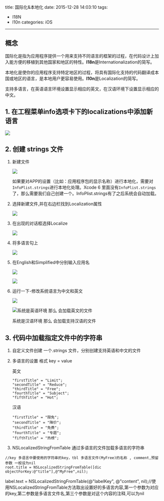 title: 国际化&本地化
date: 2015-12-28 14:03:10
tags:
- I18N
- l10n
categories: iOS
---

## 概念

国际化是指为应用程序提供一个用来支持不同语言的框架的过程，在代码设计上加入能方便的移植到其他国家和地区的特性。**I18n**是Internationalization的简写。

本地化是使你的应用程序支持特定地区的过程，将具有国际化支持的代码翻译成本国或地区的语言，是本地用户更容易使用。**l10n**是Localization的简写。

支持多语言，在英语语言环境设置显示相应的英文，在汉语环境下设置显示相应的中文。

<!--more-->

## 1. 在工程菜单info选项卡下的localizations中添加新语言

![](http://file.blog.chaosky.tech/QQ20151228-0@2x.png)

## 2. 创建 strings 文件

1. 新建文件

   ![](http://file.blog.chaosky.tech/QQ20151228-1%402x.png)

   如果要对APP的设置（比如：应用程序包的显示名称）进行本地化，需要对`InfoPlist.strings`进行本地化处理。Xcode 6 里面没有`InfoPlist.strings`了，那么需要我们自己创建一个。InfoPlist.strings有了之后系统会自动加载。

2. 选择新建文件,并在右边栏找到Localization属性

   ![](http://file.blog.chaosky.tech/QQ20151228-2%402x.png)

3. 在出现的对话框选择Localize

   ![](http://file.blog.chaosky.tech/QQ20151228-3%402x.png)

4. 将多语言勾上

   ![](http://file.blog.chaosky.tech/QQ20151228-4%402x.png)

5. 在English和Simplified中分别输入应用名

   ![](http://file.blog.chaosky.tech/QQ20151228-6%402x.png)

   ![](http://file.blog.chaosky.tech/QQ20151228-5%402x.png)

6. 运行一下-修改系统语言为中文和英文

   ![](http://file.blog.chaosky.tech/QQ20151228-7%402x.png)

   ![](http://file.blog.chaosky.tech/QQ20151228-8%402x.png)系统是英语环境 那么 会加载英文的文件

   系统是汉语环境 那么 会加载支持汉语的文件

## 3. 代码中加载指定文件中的字符串

1. 自定义文件创建 一个.strings 文件，分别创建支持英语和中文的文件

2. 多语言的设置 格式 key = value

   英文

   ```
   "firstTitle" = "Limit";
   "secondTitle" = "Reduce";
   "thirdTitle" = "Free";
   "fourthTitle" = "Subject";
   "fifthTitle" = "Hot";
   ```

   汉语

   ```
   "firstTitle" = "限免";
   "secondTitle" = "降价";
   "thirdTitle" = "免费";
   "fourthTitle" = "专题";
   "fifthTitle" = "热榜";
   ```

3. NSLocalizedStringFromTable 通过多语言的文件加载多语言的字符串

```
//key 多语言中要使用的字符串的key，tbl 多语言文件(MyFree)的名称 , comment,预留参数 一般设为nil
root.title = NSLocalizedStringFromTable([dic objectForKey:@"title"],@"MyFree",nil);
```

label.text = NSLocalizedStringFromTable(@"labelKey", @"content", nil);//使用NSLocalizedStringFromTable方法取出设置好的多语言内容,第一个参数为对应的key,第二参数是多语言文件名,第三个参数是对这个内容的注释,可以为nil
